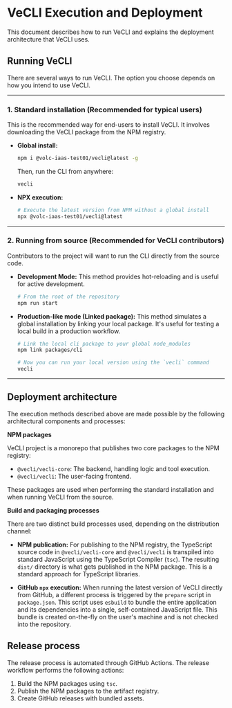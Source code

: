 # VeCLI Execution and Deployment

This document describes how to run VeCLI and explains the deployment architecture that VeCLI uses.

## Running VeCLI

There are several ways to run VeCLI. The option you choose depends on how you intend to use VeCLI.

---

### 1. Standard installation (Recommended for typical users)

This is the recommended way for end-users to install VeCLI. It involves downloading the VeCLI package from the NPM registry.

- **Global install:**

  ```bash
  npm i @volc-iaas-test01/vecli@latest -g
  ```

  Then, run the CLI from anywhere:

  ```bash
  vecli
  ```

- **NPX execution:**

  ```bash
  # Execute the latest version from NPM without a global install
  npx @volc-iaas-test01/vecli@latest
  ```

---

### 2. Running from source (Recommended for VeCLI contributors)

Contributors to the project will want to run the CLI directly from the source code.

- **Development Mode:**
  This method provides hot-reloading and is useful for active development.
  ```bash
  # From the root of the repository
  npm run start
  ```
- **Production-like mode (Linked package):**
  This method simulates a global installation by linking your local package. It's useful for testing a local build in a production workflow.

  ```bash
  # Link the local cli package to your global node_modules
  npm link packages/cli

  # Now you can run your local version using the `vecli` command
  vecli
  ```

---

## Deployment architecture

The execution methods described above are made possible by the following architectural components and processes:

**NPM packages**

VeCLI project is a monorepo that publishes two core packages to the NPM registry:

- `@vecli/vecli-core`: The backend, handling logic and tool execution.
- `@vecli/vecli`: The user-facing frontend.

These packages are used when performing the standard installation and when running VeCLI from the source.

**Build and packaging processes**

There are two distinct build processes used, depending on the distribution channel:

- **NPM publication:** For publishing to the NPM registry, the TypeScript source code in `@vecli/vecli-core` and `@vecli/vecli` is transpiled into standard JavaScript using the TypeScript Compiler (`tsc`). The resulting `dist/` directory is what gets published in the NPM package. This is a standard approach for TypeScript libraries.

- **GitHub `npx` execution:** When running the latest version of VeCLI directly from GitHub, a different process is triggered by the `prepare` script in `package.json`. This script uses `esbuild` to bundle the entire application and its dependencies into a single, self-contained JavaScript file. This bundle is created on-the-fly on the user's machine and is not checked into the repository.


## Release process

The release process is automated through GitHub Actions. The release workflow performs the following actions:

1.  Build the NPM packages using `tsc`.
2.  Publish the NPM packages to the artifact registry.
3.  Create GitHub releases with bundled assets.
